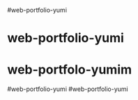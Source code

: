 #web-portfolio-yumi
# web-portfolio-yumi
# web-portfolo-yumim
#web-portfolio-yumi
#web-portfolio-yumi

